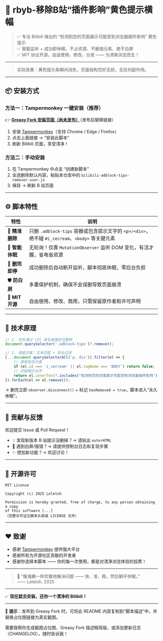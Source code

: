 # 🚫 rbyb-移除B站“插件影响”黄色提示横幅

> ✅ 专治 Bilibili 弹出的 “检测到您的页面展示可能受到浏览器插件影响” 黄色提示  
> ✅ 智能监听 + 成功即休眠，不占资源、不删错元素、绝不白屏  
> ✅ MIT 协议开源，自由使用、修改、分发 —— 为清爽浏览而生！

---

> 实际效果：黄色提示条瞬间消失，页面结构完好无损，无任何副作用。

---

## 📦 安装方式

### 方法一：Tampermonkey 一键安装（推荐）

👉 [**Greasy Fork 安装页面（尚未发布）**](https://greasyfork.org/zh-CN/scripts/xxxxx)（发布后替换链接）

1. 安装 [Tampermonkey](https://www.tampermonkey.net/)（支持 Chrome / Edge / Firefox）
2. 点击上面链接 → “安装此脚本”
3. 刷新 Bilibili 页面，享受清净！

### 方法二：手动安装

1. 在 Tampermonkey 中点击 “创建新脚本”
2. 全选删除默认内容，粘贴本仓库中的 `bilibili-adblock-tips-remover.user.js`
3. 保存 → 刷新 B 站页面

---

## ⚙️ 脚本特性

| 特性 | 说明 |
|------|------|
| 🎯 **精准删除** | 只删 `.adblock-tips` 容器或包含提示文字的 `<p>/<div>`，绝不碰 `#i_cecream`、`<body>` 等关键元素 |
| 🌙 **智能休眠** | 无轮询！仅靠 `MutationObserver` 监听 DOM 变化，有活才醒，省电省资源 |
| 🛑 **删完即停** | 成功删除后自动断开监听，脚本彻底休眠，零后台负担 |
| 🛡️ **防白屏** | 多重保护机制，确保不会误删导致页面崩溃 |
| 📜 **MIT开源** | 自由使用、修改、商用，只需保留原作者和许可声明 |

---

## 🧠 技术原理

```js
// 1. 优先通过 CSS 类名直接定位删除
document.querySelector('.adblock-tips')?.remove();

// 2. 兜底方案：文本匹配 + 安全过滤
[...document.querySelectorAll('p, div')].filter(el => {
    // 排除危险元素
    if (el.id === 'i_cecream' || el.tagName === 'BODY') return false;
    // 匹配提示文字
    return el.innerText?.includes("检测到您的页面展示可能受到浏览器插件影响");
}).forEach(el => el.remove());
```

→ 删完立即 `observer.disconnect()` + 标记 `hasRemoved = true`，脚本进入“永久休眠”。

---

## 🤝 贡献与反馈

欢迎提交 Issue 或 Pull Request！

- 💡 发现新版本 B 站提示没删掉？→ 请贴出 `outerHTML`
- 🐛 遇到白屏/报错？→ 请提供控制台日志和复现步骤
- ✨ 想加新功能？→ 欢迎讨论！

---

## 📜 开源许可

```
MIT License

Copyright (c) 2025 Leletxh

Permission is hereby granted, free of charge, to any person obtaining a copy
of this software [...] 
（完整许可证见脚本头部或 LICENSE 文件）
```

---

## ❤️ 致谢

- 感谢 [Tampermonkey](https://www.tampermonkey.net/) 提供强大平台
- 感谢所有为开源社区贡献的开发者
- 感谢你选择本脚本 —— 你的每一次使用，都是对清净浏览体验的投票！

---

> 🐬 “像海獭一样优雅地解决问题 —— 快、准、稳，然后躺平休眠。”  
> —— Leletxh, 2025

---

✅ **现在就去安装，还你一个清净的 Bilibili！**

---

📌 **提示**：发布到 Greasy Fork 时，可将此 README 内容复制到“脚本描述”中，并替换占位图链接为真实截图。

需要我帮你生成截图占位图、Greasy Fork 描述精简版、或添加更新日志（CHANGELOG），随时告诉我！
